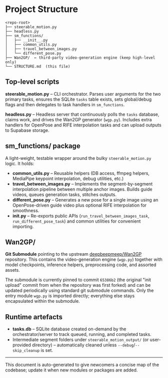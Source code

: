 # Project Structure

```
<repo-root>
├── steerable_motion.py
├── headless.py
├── sm_functions/
│   ├── __init__.py
│   ├── common_utils.py
│   ├── travel_between_images.py
│   └── different_pose.py
├── Wan2GP/  ← third-party video-generation engine (keep high-level only)
└── STRUCTURE.md  (this file)
```

## Top-level scripts

**steerable_motion.py** – CLI orchestrator. Parses user arguments for the two primary tasks, ensures the SQLite `tasks` table exists, sets global/debug flags and then delegates to task handlers in `sm_functions`.

**headless.py** – Headless server that continuously polls the `tasks` database, claims work, and drives the Wan2GP generator (`wgp.py`). Includes extra handlers for OpenPose and RIFE interpolation tasks and can upload outputs to Supabase storage.

## sm_functions/ package

A light-weight, testable wrapper around the bulky `steerable_motion.py` logic.  It holds:

* **common_utils.py** – Reusable helpers (DB access, ffmpeg helpers, MediaPipe keypoint interpolation, debug utilities, etc.)
* **travel_between_images.py** – Implements the segment-by-segment interpolation pipeline between multiple anchor images.  Builds guide videos, queues generation tasks, stitches outputs.
* **different_pose.py** – Generates a new pose for a single image using an OpenPose-driven guide video plus optional RIFE interpolation for smoothness.
* **__init__.py** – Re-exports public APIs (`run_travel_between_images_task`, `run_different_pose_task`) and common utilities for convenient importing.

## Wan2GP/

**Git Submodule** pointing to the upstream [deepbeepmeep/Wan2GP](https://github.com/deepbeepmeep/Wan2GP) repository. This contains the video-generation engine (`wgp.py`) together with model checkpoints, inference helpers, preprocessing code, and assorted assets.

The submodule is currently pinned to commit `65386b2` (the original "init upload" commit from when the repository was first forked) and can be updated periodically using standard git submodule commands. Only the entry module `wgp.py` is imported directly; everything else stays encapsulated within the submodule.

## Runtime artefacts

* **tasks.db** – SQLite database created on-demand by the orchestrator/server to track queued, running, and completed tasks.
* Intermediate segment folders under `steerable_motion_output/` (or user-provided directory) – automatically cleaned unless `--debug`/`--skip_cleanup` is set.

---

This document is auto-generated to give newcomers a concise map of the codebase; update it when new modules or packages are added. 